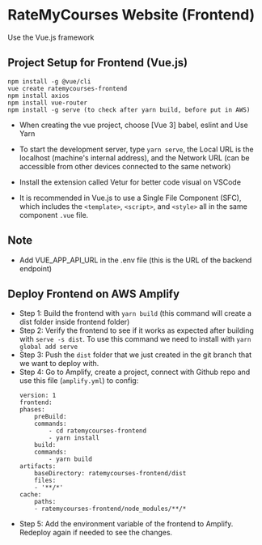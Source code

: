 # RateMyCourses Website (Frontend)

Use the Vue.js framework

## Project Setup for Frontend (Vue.js)

```
npm install -g @vue/cli
vue create ratemycourses-frontend
npm install axios
npm install vue-router
npm install -g serve (to check after yarn build, before put in AWS)
```
- When creating the vue project, choose [Vue 3] babel, eslint and Use Yarn

- To start the development server, type ```yarn serve```, the Local URL is the localhost (machine's internal address), and the Network URL (can be accessible from other devices connected to the same network)

- Install the extension called Vetur for better code visual on VSCode

- It is recommended in Vue.js to use a Single File Component (SFC), which includes the ```<template>```, ```<script>```, and ```<style>``` all in the same component ```.vue``` file.

## Note
- Add VUE_APP_API_URL in the .env file (this is the URL of the backend endpoint)

## Deploy Frontend on AWS Amplify
- Step 1: Build the frontend with ```yarn build``` (this command will create a dist folder inside frontend folder)
- Step 2: Verify the frontend to see if it works as expected after building with ```serve -s dist```. To use this command we need to install with ```yarn global add serve```
- Step 3: Push the ```dist``` folder that we just created in the git branch that we want to deploy with.
- Step 4: Go to Amplify, create a project, connect with Github repo and use this file (```amplify.yml```) to config:
    ```
    version: 1
    frontend:
    phases:
        preBuild:
        commands:
            - cd ratemycourses-frontend
            - yarn install
        build:
        commands:
            - yarn build
    artifacts:
        baseDirectory: ratemycourses-frontend/dist
        files:
        - '**/*'
    cache:
        paths:
        - ratemycourses-frontend/node_modules/**/*
    ```
- Step 5: Add the environment variable of the frontend to Amplify. Redeploy again if needed to see the changes.